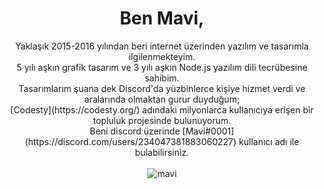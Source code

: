 <h1 align="center"> Ben Mavi,</h1>
<p align="center">
Yaklaşık 2015-2016 yılından beri internet üzerinden yazılım ve tasarımla ilgilenmekteyim. <br>
5 yılı aşkın grafik tasarım ve 3 yılı aşkın Node.js yazılım dili tecrübesine sahibim. <br>
Tasarımlarım şuana dek Discord'da yüzbinlerce kişiye hizmet verdi ve aralarında olmaktan gurur duyduğum; <br>
[Codesty](https://codesty.org/) adındaki milyonlarca kullanıcıya erişen bir topluluk projesinde bulunuyorum. <br>
Beni discord üzerinde [Mavi#0001](https://discord.com/users/234047381883060227) kullanıcı adı ile bulabilirsiniz. <br>
<br>
<img src="https://komarev.com/ghpvc/?username=mavi&label=Ziyaretçi%20Sayısı&color=0066ff" alt="mavi" />
</p>

